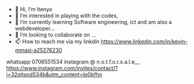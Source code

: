 - 👋 Hi, I’m Itenyo
- 👀 I’m interested in playing with the codes,
- 🌱 I’m currently learning Software engineering, ict and am also a webdeveloper...
- 💞️ I’m looking to collaborate on ...
- 📫 How to reach me via my linkdin https://www.linkedin.com/in/kevin-mmasi-a25276230

<!---
Itenyo/Itenyo is a ✨ special ✨ repository because its `README.md` (this file) appears on your GitHub profile.
You can click the Preview link to take a look at your changes.
--->
whatsapp 0706551534
instagram @ n.o.t.f.o.r.s.a.l.e__
https://www.instagram.com/invites/contact/?i=32qltsnd534b&utm_content=lp0bfhn
